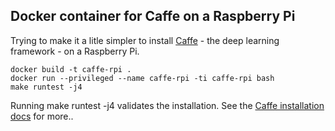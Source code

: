 ## Docker container for Caffe on a Raspberry Pi

Trying to make it a litle simpler to install [Caffe](http://caffe.berkeleyvision.org/) - the deep learning framework - on a Raspberry Pi.

```
docker build -t caffe-rpi .
docker run --privileged --name caffe-rpi -ti caffe-rpi bash
make runtest -j4
```
Running make runtest -j4  validates the installation.  See the [Caffe installation docs](http://caffe.berkeleyvision.org/installation.html) for more..

